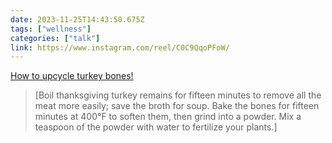 ```yaml
---
date: 2023-11-25T14:43:50.675Z
tags: ["wellness"]
categories: ["talk"]
link: https://www.instagram.com/reel/C0C9QqoPFoW/
---
```

[How to upcycle turkey bones!](https://www.instagram.com/reel/C0C9QqoPFoW/)

> [Boil thanksgiving turkey remains for fifteen minutes to remove all the meat more easily; save the broth for soup. Bake the bones for fifteen minutes at 400°F to soften them, then grind into a powder. Mix a teaspoon of the powder with water to fertilize your plants.]

